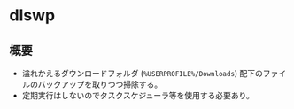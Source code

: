 # dlswp

## 概要

- 溢れかえるダウンロードフォルダ (`%USERPROFILE%/Downloads`) 配下のファイルのバックアップを取りつつ掃除する。
- 定期実行はしないのでタスクスケジューラ等を使用する必要あり。



